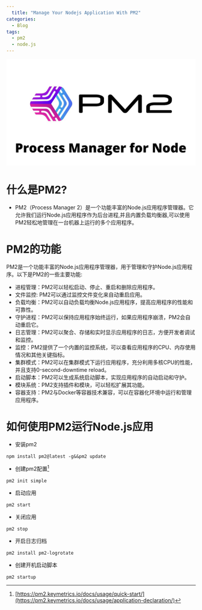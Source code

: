 ```yaml
---
  title: "Manage Your Nodejs Application With PM2"
categories:
  - Blog
tags:
  - pm2
  - node.js
---
```

![pm2](/assets/images/pm2.jpeg "pm2")
# 什么是PM2?
 - PM2（Process Manager 2）是一个功能丰富的Node.js应用程序管理器。它允许我们运行Node.js应用程序作为后台进程,并且内置负载均衡器,可以使用PM2轻松地管理在一台机器上运行的多个应用程序。

# PM2的功能
PM2是一个功能丰富的Node.js应用程序管理器，用于管理和守护Node.js应用程序。以下是PM2的一些主要功能:
- 进程管理：PM2可以轻松启动、停止、重启和删除应用程序。
- 文件监控: PM2可以通过监控文件变化来自动重启应用。
- 负载均衡：PM2可以自动负载均衡Node.js应用程序，提高应用程序的性能和可靠性。
- 守护进程：PM2可以保持应用程序始终运行，如果应用程序崩溃，PM2会自动重启它。
- 日志管理：PM2可以聚合、存储和实时显示应用程序的日志，方便开发者调试和监控。
- 监控：PM2提供了一个内置的监控系统，可以查看应用程序的CPU、内存使用情况和其他关键指标。
- 集群模式：PM2可以在集群模式下运行应用程序，充分利用多核CPU的性能，并且支持0-second-downtime reload。
- 启动脚本：PM2可以生成系统启动脚本，实现应用程序的自动启动和守护。
- 模块系统：PM2支持插件和模块，可以轻松扩展其功能。
- 容器支持：PM2与Docker等容器技术兼容，可以在容器化环境中运行和管理应用程序。

# 如何使用PM2运行Node.js应用
- 安装pm2
```shell
npm install pm2@latest -g&&pm2 update
```
- 创建pm2配置[^1]
```shell
pm2 init simple
```
- 启动应用
```shell
pm2 start
```
- 关闭应用
```shell
pm2 stop 
```
- 开启日志归档
```shell
pm2 install pm2-logrotate 
```
- 创建开机启动脚本
```shell
pm2 startup
```

[^1]: [https://pm2.keymetrics.io/docs/usage/quick-start/](https://pm2.keymetrics.io/docs/usage/application-declaration/)
<script src="{{ "/assets/js/mermaid.min.js" | relative_url }}"></script>
